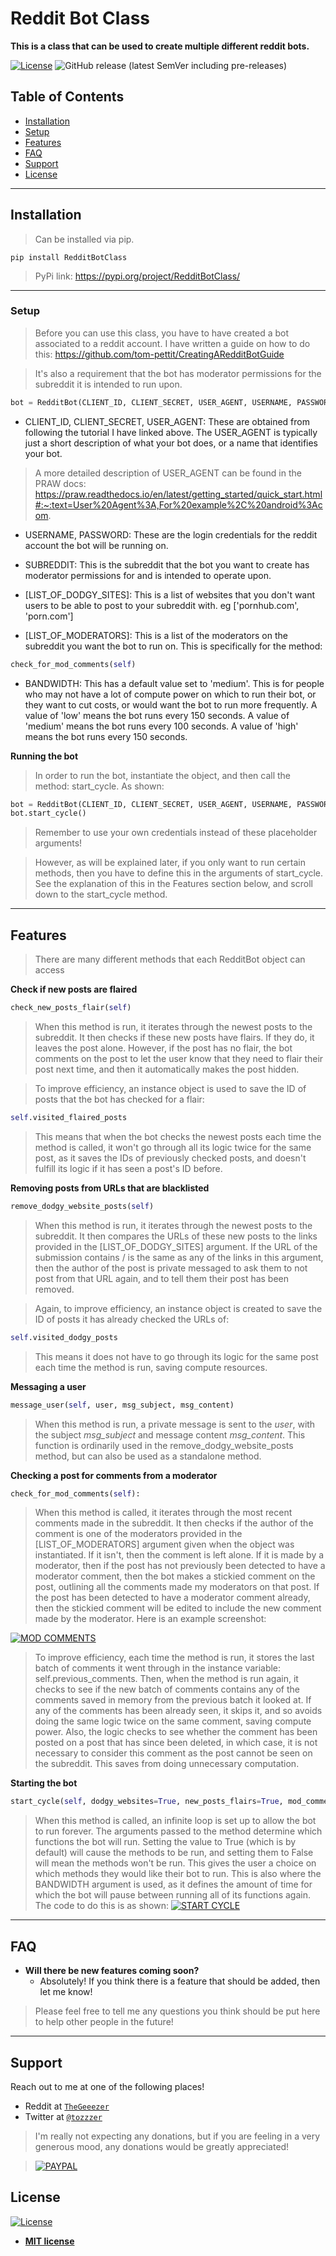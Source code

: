 # Reddit Bot Class

**This is a class that can be used to create multiple different reddit bots.**

[![License](http://img.shields.io/:license-mit-blue.svg?style=flat-square)](https://github.com/tom-pettit/RedditBotClass/blob/master/LICENSE.txt) 
![GitHub release (latest SemVer including pre-releases)](https://img.shields.io/github/v/release/tom-pettit/RedditBotClass?include_prereleases)

## Table of Contents 
- [Installation](#installation)
- [Setup](#setup)
- [Features](#features)
- [FAQ](#faq)
- [Support](#support)
- [License](#license)


---

## Installation

> Can be installed via pip.

```terminal
pip install RedditBotClass
```

> PyPi link: https://pypi.org/project/RedditBotClass/

---

### Setup
> Before you can use this class, you have to have created a bot associated to a reddit account. I have written a guide on how to do this: https://github.com/tom-pettit/CreatingARedditBotGuide 

> It's also a requirement that the bot has moderator permissions for the subreddit it is intended to run upon.

```python
bot = RedditBot(CLIENT_ID, CLIENT_SECRET, USER_AGENT, USERNAME, PASSWORD, SUBREDDIT, [LIST_OF_DODGY_SITES], [LIST_OF_MODERATORS], BANDWIDTH)
```
- CLIENT_ID, CLIENT_SECRET, USER_AGENT: These are obtained from following the tutorial I have linked above. The USER_AGENT is typically just a short description of what your bot does, or a name that identifies your bot. 

> A more detailed description of USER_AGENT can be found in the PRAW docs: https://praw.readthedocs.io/en/latest/getting_started/quick_start.html#:~:text=User%20Agent%3A,For%20example%2C%20android%3Acom.

- USERNAME, PASSWORD: These are the login credentials for the reddit account the bot will be running on.

- SUBREDDIT: This is the subreddit that the bot you want to create has moderator permissions for and is intended to operate upon. 

- [LIST_OF_DODGY_SITES]: This is a list of websites that you don't want users to be able to post to your subreddit with. eg ['pornhub.com', 'porn.com'] 

- [LIST_OF_MODERATORS]: This is a list of the moderators on the subreddit you want the bot to run on. This is specifically for the method: 
```python
check_for_mod_comments(self) 
```

- BANDWIDTH: This has a default value set to 'medium'. This is for people who may not have a lot of compute power on which to run their bot, or they want to cut costs, or would want the bot to run more frequently. A value of 'low' means the bot runs every 150 seconds. A value of 'medium' means the bot runs every 100 seconds. A value of 'high' means the bot runs every 150 seconds.

**Running the bot**
> In order to run the bot, instantiate the object, and then call the method: start_cycle. As shown: 
```python
bot = RedditBot(CLIENT_ID, CLIENT_SECRET, USER_AGENT, USERNAME, PASSWORD, SUBREDDIT, [LIST_OF_DODGY_SITES], [LIST_OF_MODERATORS], BANDWIDTH)
bot.start_cycle()
```
> Remember to use your own credentials instead of these placeholder arguments!

> However, as will be explained later, if you only want to run certain methods, then you have to define this in the arguments of start_cycle. See the explanation of this in the Features section below, and scroll down to the start_cycle method.

---

## Features
> There are many different methods that each RedditBot object can access

**Check if new posts are flaired**

```python
check_new_posts_flair(self) 
```
> When this method is run, it iterates through the newest posts to the subreddit. It then checks if these new posts have flairs. If they do, it leaves the post alone. However, if the post has no flair, the bot comments on the post to let the user know that they need to flair their post next time, and then it automatically makes the post hidden.

> To improve efficiency, an instance object is used to save the ID of posts that the bot has checked for a flair:

```python
self.visited_flaired_posts
```

> This means that when the bot checks the newest posts each time the method is called, it won't go through all its logic twice for the same post, as it saves the IDs of previously checked posts, and doesn't fulfill its logic if it has seen a post's ID before.

**Removing posts from URLs that are blacklisted**

```python
remove_dodgy_website_posts(self)
```
> When this method is run, it iterates through the newest posts to the subreddit. It then compares the URLs of these new posts to the links provided in the [LIST_OF_DODGY_SITES] argument. If the URL of the submission contains / is the same as any of the links in this argument, then the author of the post is private messaged to ask them to not post from that URL again, and to tell them their post has been removed.

> Again, to improve efficiency, an instance object is created to save the ID of posts it has already checked the URLs of:

```python
self.visited_dodgy_posts
```
> This means it does not have to go through its logic for the same post each time the method is run, saving compute resources.

**Messaging a user**

```python
message_user(self, user, msg_subject, msg_content)
```
> When this method is run, a private message is sent to the *user*, with the subject *msg_subject* and message content *msg_content*. This function is ordinarily used in the remove_dodgy_website_posts method, but can also be used as a standalone method.

**Checking a post for comments from a moderator**

```python
check_for_mod_comments(self):
```
> When this method is called, it iterates through the most recent comments made in the subreddit. It then checks if the author of the comment is one of the moderators provided in the [LIST_OF_MODERATORS] argument given when the object was instantiated. If it isn't, then the comment is left alone. If it is made by a moderator, then if the post has not previously been detected to have a moderator comment, then the bot makes a stickied comment on the post, outlining all the comments made my moderators on that post. If the post has been detected to have a moderator comment already, then the stickied comment will be edited to include the new comment made by the moderator. Here is an example screenshot:

[![MOD COMMENTS](https://snipboard.io/Kk4USo.jpg)]()

> To improve efficiency, each time the method is run, it stores the last batch of comments it went through in the instance variable: self.previous_comments. Then, when the method is run again, it checks to see if the new batch of comments contains any of the comments saved in memory from the previous batch it looked at. If any of the comments has been already seen, it skips it, and so avoids doing the same logic twice on the same comment, saving compute power.
> Also, the logic checks to see whether the comment has been posted on a post that has since been deleted, in which case, it is not necessary to consider this comment as the post cannot be seen on the subreddit. This saves from doing unnecessary computation.

**Starting the bot**

```python
start_cycle(self, dodgy_websites=True, new_posts_flairs=True, mod_comments=True)
```
> When this method is called, an infinite loop is set up to allow the bot to run forever. The arguments passed to the method determine which functions the bot will run. Setting the value to True (which is by default) will cause the methods to be run, and setting them to False will mean the methods won't be run. This gives the user a choice on which methods they would like their bot to run. This is also where the BANDWIDTH argument is used, as it defines the amount of time for which the bot will pause between running all of its functions again. The code to do this is as shown:
[![START CYCLE](https://snipboard.io/kgpw2t.jpg)]()

---

## FAQ

- **Will there be new features coming soon?**
    - Absolutely! If you think there is a feature that should be added, then let me know!

> Please feel free to tell me any questions you think should be put here to help other people in the future!
---

## Support

Reach out to me at one of the following places!

- Reddit at <a href="https://www.reddit.com/user/TheGeeezer" target="_blank">`TheGeeezer`</a>
- Twitter at <a href="https://twitter.com/tozzzer" target="_blank">`@tozzzer`</a>

> I'm really not expecting any donations, but if you are feeling in a very generous mood, any donations would be greatly appreciated!

> [![PAYPAL](https://www.paypalobjects.com/webstatic/mktg/Logo/pp-logo-200px.png)](https://paypal.me/tompettit7)



## License

[![License](http://img.shields.io/:license-mit-blue.svg?style=flat-square)](http://badges.mit-license.org)

- **[MIT license](http://opensource.org/licenses/mit-license.php)**

